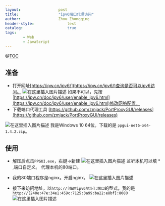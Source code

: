 ```yaml
---
layout:					post
title:					"ipv6端口代理访问"
author:					Zhou Zhongqing
header-style:				text
catalog:					true
tags:
		- Web
		- JavaScript
---
```

@[TOC](目录)
##  准备
- 打开网址[https://ipw.cn/ipv6/](https://ipw.cn/ipv6/)查询是否可以ipv6访问。
![在这里插入图片描述](https://i-blog.csdnimg.cn/direct/3706dabd0dc64499aa2f67cfee2a62bf.png)
如果不可以，先按[https://ipw.cn/doc/ipv6/user/enable_ipv6.html](https://ipw.cn/doc/ipv6/user/enable_ipv6.html)修改网络配置。
- 下载端口代理工具 [https://github.com/zmjack/PortProxyGUI/releases](https://github.com/zmjack/PortProxyGUI/releases)

![在这里插入图片描述](https://i-blog.csdnimg.cn/direct/c2de51c52c61471eb2c4252a1cd8de87.png)
我是Windows 10 64位，下载的是 `ppgui-net6-x64-1.4.2.zip`。

## 使用
- 解压后点击`PPGUI.exe`，右键->新建
![在这里插入图片描述](https://i-blog.csdnimg.cn/direct/51fff6eba8a94a9fa1772392fad8b10d.png)
监听本机可以填 * ,端口自定义。 代理本机的80端口。

- 我的80端口程序是nginx。开启nginx。
![在这里插入图片描述](https://i-blog.csdnimg.cn/direct/d536d75f53f24337a19b51e61b716197.png)

- 接下来访问地址，以`http://[临时ipv6地址]:端口`的型式，我的是`http://[240e:47e:34e1:459c:7125:3a99:ba22:e8bf]:8080`
![在这里插入图片描述](https://i-blog.csdnimg.cn/direct/ddd0eadf29cc415ab1699609f7f38587.png)




